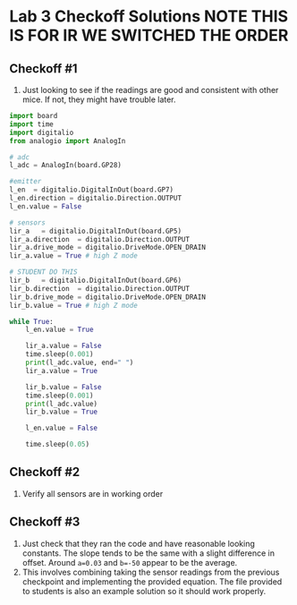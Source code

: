 # Lab 3 Checkoff Solutions NOTE THIS IS FOR IR WE SWITCHED THE ORDER

## Checkoff #1

1. Just looking to see if the readings are good and consistent with other mice. If not, they might have trouble later.

```python
import board
import time
import digitalio
from analogio import AnalogIn

# adc
l_adc = AnalogIn(board.GP28)

#emitter 
l_en  = digitalio.DigitalInOut(board.GP7)
l_en.direction = digitalio.Direction.OUTPUT
l_en.value = False

# sensors
lir_a   = digitalio.DigitalInOut(board.GP5)
lir_a.direction  = digitalio.Direction.OUTPUT
lir_a.drive_mode = digitalio.DriveMode.OPEN_DRAIN
lir_a.value = True # high Z mode

# STUDENT DO THIS
lir_b   = digitalio.DigitalInOut(board.GP6)
lir_b.direction  = digitalio.Direction.OUTPUT
lir_b.drive_mode = digitalio.DriveMode.OPEN_DRAIN
lir_b.value = True # high Z mode

while True:
    l_en.value = True

    lir_a.value = False
    time.sleep(0.001)
    print(l_adc.value, end=" ")
    lir_a.value = True

    lir_b.value = False
    time.sleep(0.001)
    print(l_adc.value)
    lir_b.value = True

    l_en.value = False

    time.sleep(0.05)
```

## Checkoff #2

1. Verify all sensors are in working order

## Checkoff #3

1. Just check that they ran the code and have reasonable looking constants. The slope tends to be the same with a slight difference in offset. Around `a=0.03` and `b=-50` appear to be the average.
2. This involves combining taking the sensor readings from the previous checkpoint and implementing the provided equation. The file provided to students is also an example solution so it should work properly. 
